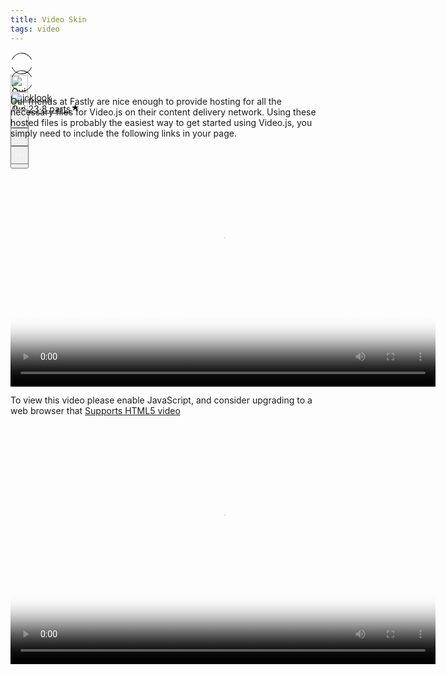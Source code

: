 ```yaml
---
title: Video Skin
tags: video
---
```


<div class="ijk"><div class="ntt fb ik il im" style="height: 28px;"><div class="o ntt"><div><a href="https://quicklook.netlify.app/about/" rel="noopener"><div class="ce in io"><div class="ip ntt fa o p gnn iq ir is it iu eg"><svg width="36" height="36" viewBox="0 0 36 36"><path fill-rule="evenodd" clip-rule="evenodd" d="M18 1.87c-6.63 0-12.4 4.14-15.21 10.21L2 11.71C4.94 5.37 11 1 18 1s13.06 4.37 16 10.71l-.79.37C30.4 6.01 24.63 1.88 18 1.88zM2.79 23.92c2.81 6.07 8.58 10.2 15.21 10.2 6.63 0 12.4-4.13 15.21-10.2l.79.37C31.06 30.63 25 35 18 35S4.94 30.63 2 24.29l.79-.37z"></path></svg></div><img alt="Quicklook" class="amm dpp io in" src="https://avatars0.githubusercontent.com/u/68094278?v=4?crop=0.525xw:1xh;center,top&resize=640:*" width="28" height="28" style="margin-top: 0px;"></div></a></div><div class="iv ab ntt"><div class="ntt"><div style="flex:1; align-self: center;"><span class="crr cs cb cc fgg"><a href="https://quicklook.netlify.app/about/" class="" rel="noopener" style="background-image: none;"><h10 class="crr cs cb cc gjj">Quicklook</h10></a></span></div></div><span class="crr cs cb cc gh" style="align-self: center;"><a class="" rel="noopener" href="https://quicklook.netlify.app/posts/toc" style="background-image: none;"><h10 class="crr cs cb cc gh"><span class="iw"></span>Jun 23<span class="ix gh">·</span>8 parts<svg class="iy iz ja" width="15" height="15" viewBox="0 0 15 15"><path d="M7.44 2.32c.03-.1.09-.1.12 0l1.2 3.53a.29.29 0 0 0 .26.2h3.88c.11 0 .13.04.04.1L9.8 8.33a.27.27 0 0 0-.1.29l1.2 3.53c.03.1-.01.13-.1.07l-3.14-2.18a.3.3 0 0 0-.32 0L4.2 12.22c-.1.06-.14.03-.1-.07l1.2-3.53a.27.27 0 0 0-.1-.3L2.06 6.16c-.1-.06-.07-.12.03-.12h3.89a.29.29 0 0 0 .26-.19l1.2-3.52z"></path></svg></h10></a></span></div></div><div class="ntt jb jc jd je jf jg jh ji ex" style="align-self: center;"><div class="ntt o"><div class="jj amm"><div class="by" aria-hidden="false"><button class="boo ch ax ay az ba bb bcc bdd be dl dm bh dn do"><svg width="25" height="25" class="q"><g fill-rule="evenodd"><path d="M15.6 5a.42.42 0 0 0 .17-.3.42.42 0 0 0-.12-.33l-2.8-2.79a.5.5 0 0 0-.7 0l-2.8 2.8a.4.4 0 0 0-.1.32c0 .12.07.23.16.3h.02a.45.45 0 0 0 .57-.04l2-2V10c0 .28.23.5.5.5s.5-.22.5-.5V2.93l2.02 2.02c.08.07.18.12.3.13.11.01.21-.02.3-.08v.01"></path><path d="M18 7h-1.5a.5.5 0 0 0 0 1h1.6c.5 0 .9.4.9.9v10.2c0 .5-.4.9-.9.9H6.9a.9.9 0 0 1-.9-.9V8.9c0-.5.4-.9.9-.9h1.6a.5.5 0 0 0 .35-.15A.5.5 0 0 0 9 7.5a.5.5 0 0 0-.15-.35A.5.5 0 0 0 8.5 7H7a2 2 0 0 0-2 2v10c0 1.1.9 2 2 2h11a2 2 0 0 0 2-2V9a2 2 0 0 0-2-2"></path></g></svg></button></div></div><div class="jk amm"><div><div class="iy"><div><div class="by" role="tooltip" aria-hidden="false" aria-describedby="1" aria-labelledby="1"><button class="boo ch ax ay az ba bb bcc bdd be dl dm bh dn do" onclick="tocContainer()"><svg width="25" height="25" viewBox="0 0 25 25"><path d="M19 6a2 2 0 0 0-2-2H8a2 2 0 0 0-2 2v14.66h.01c.01.1.05.2.12.28a.5.5 0 0 0 .7.03l5.67-4.12 5.66 4.13a.5.5 0 0 0 .71-.03.5.5 0 0 0 .12-.29H19V6zm-6.84 9.97L7 19.64V6a1 1 0 0 1 1-1h9a1 1 0 0 1 1 1v13.64l-5.16-3.67a.49.49 0 0 0-.68 0z" fill-rule="evenodd"></path></svg></button></div></div></div></div></div><div class="jl amm ag"><div class="by" aria-hidden="false"><div class="by" aria-hidden="false"><div class="amm bk bee"><button class="boo ch ax ay az ba bb bcc bdd be dl dm bh dn do"><svg class="q jm jn" width="25" height="25"><path d="M5 12.5c0 .55.2 1.02.59 1.41.39.4.86.59 1.41.59.55 0 1.02-.2 1.41-.59.4-.39.59-.86.59-1.41 0-.55-.2-1.02-.59-1.41A1.93 1.93 0 0 0 7 10.5c-.55 0-1.02.2-1.41.59-.4.39-.59.86-.59 1.41zm5.62 0c0 .55.2 1.02.58 1.41.4.4.87.59 1.42.59.55 0 1.02-.2 1.41-.59.4-.39.59-.86.59-1.41 0-.55-.2-1.02-.59-1.41a1.93 1.93 0 0 0-1.41-.59c-.55 0-1.03.2-1.42.59-.39.39-.58.86-.58 1.41zm5.6 0c0 .55.2 1.02.58 1.41.4.4.87.59 1.43.59.56 0 1.03-.2 1.42-.59.39-.39.58-.86.58-1.41 0-.55-.2-1.02-.58-1.41a1.93 1.93 0 0 0-1.42-.59c-.56 0-1.04.2-1.43.59-.39.39-.58.86-.58 1.41z" fill-rule="evenodd"></path></svg></button></div></div></div></div></div></div></div></div>

<div id="bottommenu" class="ijk"><div class="ntt fb ik il im" style="height: 28px;"><div class="o ntt"><div><a href="https://quicklook.netlify.app/about/" rel="noopener"><div class="ce in io"><div class="ip ntt fa o p gnn iq ir is it iu eg"><svg width="36" height="36" viewBox="0 0 36 36"><path fill-rule="evenodd" clip-rule="evenodd" d="M18 1.87c-6.63 0-12.4 4.14-15.21 10.21L2 11.71C4.94 5.37 11 1 18 1s13.06 4.37 16 10.71l-.79.37C30.4 6.01 24.63 1.88 18 1.88zM2.79 23.92c2.81 6.07 8.58 10.2 15.21 10.2 6.63 0 12.4-4.13 15.21-10.2l.79.37C31.06 30.63 25 35 18 35S4.94 30.63 2 24.29l.79-.37z"></path></svg></div><img alt="Quicklook" class="amm dpp io in" src="https://avatars0.githubusercontent.com/u/68094278?v=4?crop=0.525xw:1xh;center,top&resize=640:*" width="28" height="28" style="margin-top: 0px;"></div></a></div></div><div class="ntt jb jc jd je jf jg jh ji ex" style="align-self: center;"><div class="ntt o"><div class="jj amm"><div class="by" aria-hidden="false"><button class="boo ch ax ay az ba bb bcc bdd be dl dm bh dn do"><svg width="25" height="25" class="q" style="fill: #f5f5f7;"><g fill-rule="evenodd"><path d="M15.6 5a.42.42 0 0 0 .17-.3.42.42 0 0 0-.12-.33l-2.8-2.79a.5.5 0 0 0-.7 0l-2.8 2.8a.4.4 0 0 0-.1.32c0 .12.07.23.16.3h.02a.45.45 0 0 0 .57-.04l2-2V10c0 .28.23.5.5.5s.5-.22.5-.5V2.93l2.02 2.02c.08.07.18.12.3.13.11.01.21-.02.3-.08v.01"></path><path d="M18 7h-1.5a.5.5 0 0 0 0 1h1.6c.5 0 .9.4.9.9v10.2c0 .5-.4.9-.9.9H6.9a.9.9 0 0 1-.9-.9V8.9c0-.5.4-.9.9-.9h1.6a.5.5 0 0 0 .35-.15A.5.5 0 0 0 9 7.5a.5.5 0 0 0-.15-.35A.5.5 0 0 0 8.5 7H7a2 2 0 0 0-2 2v10c0 1.1.9 2 2 2h11a2 2 0 0 0 2-2V9a2 2 0 0 0-2-2"></path></g></svg></button></div></div><div class="jk amm"><div><div class="iy"><div><div class="by" role="tooltip" aria-hidden="false" aria-describedby="1" aria-labelledby="1"><button class="boo ch ax ay az ba bb bcc bdd be dl dm bh dn do" onclick="tocContainer()" style="fill: #f5f5f7;"><svg width="25" height="25" viewBox="0 0 25 25"><path d="M19 6a2 2 0 0 0-2-2H8a2 2 0 0 0-2 2v14.66h.01c.01.1.05.2.12.28a.5.5 0 0 0 .7.03l5.67-4.12 5.66 4.13a.5.5 0 0 0 .71-.03.5.5 0 0 0 .12-.29H19V6zm-6.84 9.97L7 19.64V6a1 1 0 0 1 1-1h9a1 1 0 0 1 1 1v13.64l-5.16-3.67a.49.49 0 0 0-.68 0z" fill-rule="evenodd"></path></svg></button></div></div></div></div></div><div class="jl amm ag" style="margin-right: 34px;"><div class="by" aria-hidden="false"><div class="by" aria-hidden="false"><div class="amm bk bee"><button class="boo ch ax ay az ba bb bcc bdd be dl dm bh dn do"><svg class="q jm jn" width="25" height="25" style="fill: #f5f5f7;"><path d="M5 12.5c0 .55.2 1.02.59 1.41.39.4.86.59 1.41.59.55 0 1.02-.2 1.41-.59.4-.39.59-.86.59-1.41 0-.55-.2-1.02-.59-1.41A1.93 1.93 0 0 0 7 10.5c-.55 0-1.02.2-1.41.59-.4.39-.59.86-.59 1.41zm5.62 0c0 .55.2 1.02.58 1.41.4.4.87.59 1.42.59.55 0 1.02-.2 1.41-.59.4-.39.59-.86.59-1.41 0-.55-.2-1.02-.59-1.41a1.93 1.93 0 0 0-1.41-.59c-.55 0-1.03.2-1.42.59-.39.39-.58.86-.58 1.41zm5.6 0c0 .55.2 1.02.58 1.41.4.4.87.59 1.43.59.56 0 1.03-.2 1.42-.59.39-.39.58-.86.58-1.41 0-.55-.2-1.02-.58-1.41a1.93 1.93 0 0 0-1.42-.59c-.56 0-1.04.2-1.43.59-.39.39-.58.86-.58 1.41z" fill-rule="evenodd"></path></svg></button></div></div></div></div></div></div></div></div>

<link rel="stylesheet" href="/assets/css/toc.css">
<script src="/assets/js/toc.js"/></script>
<link href="/assets/css/videojs.css" rel="stylesheet" />
<script src="/assets/js/video.js"/></script>
<script src="https://vjs.zencdn.net/7.8.4/video.js"></script>
<link href="/assets/css/videone.css" rel="stylesheet" />

Our friends at Fastly are nice enough to provide hosting for all the necessary files for Video.js on their content delivery network. Using these hosted files is probably the easiest way to get started using Video.js, you simply need to include the following links in your page.

<video id="video" class="video-js vjs-default-skin vjs-big-play-centered vjs-16-9" controls preload="auto" width="680" height="382.5"
data-setup='{ "fluid": true }' poster="https://pbs.twimg.com/ext_tw_video_thumb/1295454977255772167/pu/img/_kCJrbkt6tuSCI35.jpg" >
    <source src="/video/sMfbhbbD0bBvdpfH.mp4" type="video/mp4" />
    <p class="vjs-no-js">To view this video please enable JavaScript, and consider upgrading to a web browser that <a href="https://videojs.com/html5-video-support/" target="_blank">Supports HTML5 video</a></p>
</video>


<script src="https://vjs.zencdn.net/ie8/1.1.2/videojs-ie8.min.js"></script>
<video id="my-video" class="video-js vjs-big-play-centered vjs-layout-huge" controls preload="auto" width="680" height="382.5" 
data-setup='{ "aspectRatio":"16:9", "playbackRates": [0.25, 0.5, 1, 1.5, 2] }' poster="https://pbs.twimg.com/ext_tw_video_thumb/1295454977255772167/pu/img/_kCJrbkt6tuSCI35.jpg">
<source src="/video/sMfbhbbD0bBvdpfH.mp4" type="video/mp4" frameborder="0" allowfullscreen/>
To view this video please enable JavaScript, and consider upgrading to a web browser that <a href="https://videojs.com/html5-video-support/" target="_blank">supports HTML5 video</a></p>
  </video>
<script>
  var player = videojs('my-video');
  player.subtitleSettings();
</script>
<script>
var player = videojs('vid1', {
  fluid: true
});
var player = videojs('vid1', {
  fill: true
});
</script>


<link rel="stylesheet" href="/assets/css/nextflix.css">
<script src="//content.jwplatform.com/libraries/Jq6HIbgz.js"></script>
<style type="text/css">*{margin:0;padding:0;outline:none;}#container{position:absolute;width:100%!important;height:100%!important;}*:focus{outline:none;}</style>
<div class="video-wrapper" style="margin-top: 28.080px;">
	<div id="container"></div>
</div>

<script>
jwplayer("container").setup({
		    controls: true,
		    displaytitle: true,
		    fullscreen: "true",
		    primary: 'html5',
		    stretching: "exactfit",
		    autostart: false,
		    skin: {name: 'Netflix', },
                    stretching: "uniform",
                    aspectratio: "16:9",
                    renderCaptionsNatively: false,
                    autostart: false,
                    abouttext: "Creator Website",
                    aboutlink: "https://www.facebook.com/quicklook.llc/",
		    sharing: {sites: ["reddit","facebook","twitter"]},
		    captions: {
                         color: '#FFF',
		         fontSize: 14,
		         backgroundOpacity: 0,
		         edgeStyle: 'raised' 
		    },
		  playlist: [
        ,
        //Begin Movies Truyen Ky Ly Tieu Long Tap 1
       {        
		    title: "Truyền Kỳ Lý Tiểu Long Tập 01 720P VietSub EngSub",
		    description: "Truyền Kỳ Lý Tiểu Long Tập 01 720P VietSub EngSub",
		    image: "https://cdn.vietsubtv.org/images/film/truyen-ky-ly-tieu-long-5726.jpg",
		    sources: [{
		    file: "https://dl.dropboxusercontent.com/s/vq1xw5rwmhoyuai/01_The.Legend.Of.Bruce.Lee.01_720p.mp4?dl=0",
		      label: '4K',
		      'type': 'mp4',
		      primary: 'html5',
		    },{
		    file: "https://dl.dropboxusercontent.com/s/vq1xw5rwmhoyuai/01_The.Legend.Of.Bruce.Lee.01_720p.mp4",
		      label: '1080p',
		      'type': 'mp4',
		      primary: 'html5',
		    },{
		     file: "https://dl.dropboxusercontent.com/s/vq1xw5rwmhoyuai/01_The.Legend.Of.Bruce.Lee.01_720p.mp4",
		      label: '720p',
		      'type': 'mp4',
		      primary: 'html5',
		    },{
		     file: "https://dl.dropboxusercontent.com/s/vq1xw5rwmhoyuai/01_The.Legend.Of.Bruce.Lee.01_720p.mp4",
		      label: '480p',
		      'type': 'mp4',
		      primary: 'html5',
		    }],
		    captions: [{
		      file: "https://dl.dropboxusercontent.com/s/utoble457jxeexc/the-legend-of-bruce-lee-S01E01-vn.srt",
		      label: 'Vietnamese',
		      kind: "captions",
		      "default": true,
		    },{ 
		      file: "https://dl.dropboxusercontent.com/s/9zbcutqx5tq8mfz/The%20Legend%20of%20Bruce%20Lee%20S01E01.srt?dl=0",
		         label: 'English',
		         kind: "captions",
		         },{ 
		      file: "https://dl.dropboxusercontent.com/s/9zbcutqx5tq8mfz/The%20Legend%20of%20Bruce%20Lee%20S01E01.srt",
		         label: 'Korean',
		         kind: "captions",
		         }
		    ],		    
		  }//end of movies 
        ,
           {        
		    title: "Truyền Kỳ Lý Tiểu Long Tập 02 720P VietSub EngSub",
		    description: "Truyền Kỳ Lý Tiểu Long Tập 02 720P VietSub EngSub",
		    image: "https://cdn.vietsubtv.org/images/film/truyen-ky-ly-tieu-long-5726.jpg",
		    sources: [{
		    file: "https://dl.dropboxusercontent.com/s/y0l6a06k41ncdmp/02_The.Legend.Of.Bruce.Lee.02_720p.mp4?dl=0",
		      label: '4K',
		      'type': 'mp4',
		      primary: 'html5',
		    },{
		    file: "https://dl.dropboxusercontent.com/s/y0l6a06k41ncdmp/02_The.Legend.Of.Bruce.Lee.02_720p.mp4",
		      label: '1080p',
		      'type': 'mp4',
		      primary: 'html5',
		    },{
		     file: "https://dl.dropboxusercontent.com/s/y0l6a06k41ncdmp/02_The.Legend.Of.Bruce.Lee.02_720p.mp4",
		      label: '720p',
		      'type': 'mp4',
		      primary: 'html5',
		    },{
		     file: "https://dl.dropboxusercontent.com/s/y0l6a06k41ncdmp/02_The.Legend.Of.Bruce.Lee.02_720p.mp4",
		      label: '480p',
		      'type': 'mp4',
		      primary: 'html5',
		    }],
		    captions: [{
		      file: "https://dl.dropboxusercontent.com/s/wbl1ezkqgkekb5u/the-legend-of-bruce-lee-S01E02-vn.srt?dl=0",
		      label: 'Vietnamese',
		      kind: "captions",
		      "default": true,
		    },{ 
		      file: "https://dl.dropboxusercontent.com/s/9zbcutqx5tq8mfz/The%20Legend%20of%20Bruce%20Lee%20S01E01.srt?dl=0",
		         label: 'English',
		         kind: "captions",
		         },{ 
		      file: "https://dl.dropboxusercontent.com/s/9zbcutqx5tq8mfz/The%20Legend%20of%20Bruce%20Lee%20S01E01.srt",
		         label: 'Korean',
		         kind: "captions",
		         }
		    ],		    
		  }//end of movies 
        ,
           {        
		    title: "Đại Soái Ca 2018 Tập 16 (Lồng Tiếng)",
		    description: "The Learning Curve Of A Warlord- Diễn viễn: Trương Vệ Kiện, Tào Vĩnh Liêm, Dương Tú Huệ, Hồng Vĩnh Thành, Thái Tư Bối, Từ Vinh, Đàm Khải Kỳ, Trương Đạt Luân, Lý Gia, Thái Quốc Khánh, Cổ Minh Hoa",
		    image: "https://i1.wp.com/n.sinaimg.cn/ent/transform/745/w630h915/20181207/LGTT-hpfycet5452568.png",
		    sources: [{
		    file: "https://archive.org/download/16.dska.tap.16720p/16.DSKa.Tap.16_720p.mp4",
		      label: '4K',
		      'type': 'mp4',
		      primary: 'html5',
		    },{
		    file: "https://archive.org/download/16.dska.tap.16720p/16.DSKa.Tap.16_720p.mp4",
		      label: '1080p',
		      'type': 'mp4',
		      primary: 'html5',
		    },{
		     file: "https://archive.org/download/16.dska.tap.16720p/16.DSKa.Tap.16_720p.mp4",
		      label: '720p',
		      'type': 'mp4',
		      primary: 'html5',
		    },{
		     file: "https://archive.org/download/16.dska.tap.16720p/16.DSKa.Tap.16_720p.mp4",
		      label: '480p',
		      'type': 'mp4',
		      primary: 'html5',
		    }],		    		    
		  }//end of movies 
       ,
           {        
		    title: "Đại Soái Ca 2018 Tập 17 (Lồng Tiếng)",
		    description: "Đại Soái Ca 2018 Tập 17 (Lồng Tiếng)",
		    image: "https://i1.wp.com/n.sinaimg.cn/ent/transform/745/w630h915/20181207/LGTT-hpfycet5452568.png",
		    sources: [{
		    file: "https://archive.org/download/17.dska.tap.17720p/17.DSKa.Tap.17_720p.mp4",
		      label: '4K',
		      'type': 'mp4',
		      primary: 'html5',
		    },{
		    file: "https://archive.org/download/17.dska.tap.17720p/17.DSKa.Tap.17_720p.mp4",
		      label: '1080p',
		      'type': 'mp4',
		      primary: 'html5',
		    },{
		     file: "https://archive.org/download/17.dska.tap.17720p/17.DSKa.Tap.17_720p.mp4",
		      label: '720p',
		      'type': 'mp4',
		      primary: 'html5',
		    },{
		     file: "https://archive.org/download/17.dska.tap.17720p/17.DSKa.Tap.17_720p.mp4",
		      label: '480p',
		      'type': 'mp4',
		      primary: 'html5',
		    }],		    		    
		  }//end of movies
      ,
           {        
		    title: "Đại Soái Ca 2018 Tập 18 (Lồng Tiếng)",
		    description: "Đại Soái Ca 2018 Tập 18 (Lồng Tiếng)",
		    image: "https://i1.wp.com/n.sinaimg.cn/ent/transform/745/w630h915/20181207/LGTT-hpfycet5452568.png",
		    sources: [{
		    file: "https://archive.org/download/18.dska.tap.18720p/18.DSKa.Tap.18_720p.mp4",
		      label: '4K',
		      'type': 'mp4',
		      primary: 'html5',
		    },{
		    file: "https://archive.org/download/18.dska.tap.18720p/18.DSKa.Tap.18_720p.mp4",
		      label: '1080p',
		      'type': 'mp4',
		      primary: 'html5',
		    },{
		     file: "https://archive.org/download/18.dska.tap.18720p/18.DSKa.Tap.18_720p.mp4",
		      label: '720p',
		      'type': 'mp4',
		      primary: 'html5',
		    },{
		     file: "https://archive.org/download/18.dska.tap.18720p/18.DSKa.Tap.18_720p.mp4",
		      label: '480p',
		      'type': 'mp4',
		      primary: 'html5',
		    }],		    		    
		  }//end of movies
         ,
        //Begin Movies IP Man 4
       {        
		    title: "Diệp Vấn 4 - Hồi Kết 2019 (IP Man 4 2019) SubViet, SubEng",
		    description: "Diệp Vấn 4 - Hồi Kết 2019 (IP Man 4 2019) SubViet, SubEng, SubKor",
		    image: "https://photo-1-baomoi.zadn.vn/w700_r1/2019_12_19_329_33373851/afe2554aa40a4d54141b.jpg",
		    sources: [{
		    file: "https://archive.org/download/ip.man.4.diep.van.4hoi.ket.2019.fsharetv.com/IP.Man.4.Diep.Van.4-Hoi.Ket.2019.%5Bfsharetv.com%5D.mp4",
		      label: '4K',
		      'type': 'mp4',
		      primary: 'html5',
		    },{
		    file: "https://archive.org/download/ip.man.4.diep.van.4hoi.ket.2019.fsharetv.com/IP.Man.4.Diep.Van.4-Hoi.Ket.2019.%5Bfsharetv.com%5D.mp4",
		      label: '1080p',
		      'type': 'mp4',
		      primary: 'html5',
		    },{
		     file: "https://archive.org/download/ip.man.4.diep.van.4hoi.ket.2019.fsharetv.com/IP.Man.4.Diep.Van.4-Hoi.Ket.2019.%5Bfsharetv.com%5D.mp4",
		      label: '720p',
		      'type': 'mp4',
		      primary: 'html5',
		    },{
		     file: "https://archive.org/download/ip.man.4.diep.van.4hoi.ket.2019.fsharetv.com/IP.Man.4.Diep.Van.4-Hoi.Ket.2019.%5Bfsharetv.com%5D.mp4",
		      label: '480p',
		      'type': 'mp4',
		      primary: 'html5',
		    }],	    
		    captions: [{
		      file: "https://dl.dropboxusercontent.com/s/3b2j6fwtoi8sq6e/Diep.Van.4-Hoi.Ket.IP.Man.4.2019.vtt?dl=0",
		      label: 'Vietnamese',
		      kind: "captions",
		      "default": true,
		    },{ 
		      file: "https://dl.dropboxusercontent.com/s/mhegnmknfif7hw2/%5Bfsharetv.com%5DDiep.Van.4-Hoi.Ket.%28IP.Man.4.2019%29_eng.vtt?dl=0",
		         label: 'English',
		         kind: "captions",
		         },{ 
		      file: "https://dl.dropboxusercontent.com/s/mhegnmknfif7hw2/%5Bfsharetv.com%5DDiep.Van.4-Hoi.Ket.%28IP.Man.4.2019%29_eng.vtt?dl=0",
		         label: 'Korean',
		         kind: "captions",
		         }
		    ],		    
		  }//end of movies
        ,
        //Begin Movies IP Man 3
       {        
		    title: "Diệp Vấn 3 - 2015 (IP Man 4 2015) SubViet, SubEng",
		    description: "Diệp Vấn 3 - 2015 (IP Man 4 2015) SubViet, SubEng, SubKor",
		    image: "https://giaitriso.org/wp-content/uploads/2019/04/HD1052-Di%E1%BB%87p-V%E1%BA%A5n-3-Ip-Man-3.jpg",
		    sources: [{
		    file: "https://archive.org/download/ipman3diepvan3full1080p/IP%20Man%203%20-%20Diep%20Van%203%20-%20Full-%281080p%29.mp4",
		      label: '4K',
		      'type': 'mp4',
		      primary: 'html5',
		    },{
		    file: "https://archive.org/download/ipman3diepvan3full1080p/IP%20Man%203%20-%20Diep%20Van%203%20-%20Full-%281080p%29.mp4",
		      label: '1080p',
		      'type': 'mp4',
		      primary: 'html5',
		    },{
		     file: "https://archive.org/download/ipman3diepvan3full1080p/IP%20Man%203%20-%20Diep%20Van%203%20-%20Full-%281080p%29.mp4",
		      label: '720p',
		      'type': 'mp4',
		      primary: 'html5',
		    },{
		     file: "https://archive.org/download/ipman3diepvan3full1080p/IP%20Man%203%20-%20Diep%20Van%203%20-%20Full-%281080p%29.mp4",
		      label: '480p',
		      'type': 'mp4',
		      primary: 'html5',
		    }],	    
		    captions: [{
		      file: "https://dl.dropboxusercontent.com/s/4yzk8il5o4on4lz/Ip.Man.3.2015.720p.BluRay.DTS.x264-VietHD.srt?dl=0",
		      label: 'Vietnamese',
		      kind: "captions",
		      "default": true,
		    },{ 
		      file: "https://dl.dropboxusercontent.com/s/006f575d5czbzi5/Ip.Man.3.2015.720p.BluRay.X264-Eng.srt?dl=0",
		         label: 'English',
		         kind: "captions",
		         },{ 
		      file: "https://dl.dropboxusercontent.com/s/mhegnmknfif7hw2/%5Bfsharetv.com%5DDiep.Van.4-Hoi.Ket.%28IP.Man.4.2019%29_eng.vtt?dl=0",
		         label: 'Korean',
		         kind: "captions",
		         }
		    ],		    
		  }//end of movies
        ,
        {
		    title: "BBC Walking with Cavemen Episode 1 - First Ancestors",
		    //description: "###",
		    image: "https://images-na.ssl-images-amazon.com/images/I/51Hkse+eCNL._SX300_.jpg",
		    sources: [{
		    file: "https://archive.org/download/dao.buoc.cung.nguoi.tien.su.phan.1.480p/Dao.Buoc.Cung.Nguoi.Tien.Su.Phan.1.480P.mp4",
		      label: '4K',
		      'type': 'mp4',
		      primary: 'html5',
		    },{
		    file: "https://archive.org/download/dao.buoc.cung.nguoi.tien.su.phan.1.480p/Dao.Buoc.Cung.Nguoi.Tien.Su.Phan.1.480P.mp4",
		      label: '1080p',
		      'type': 'mp4',
		      primary: 'html5',
		    },{
		     file: "https://archive.org/download/dao.buoc.cung.nguoi.tien.su.phan.1.480p/Dao.Buoc.Cung.Nguoi.Tien.Su.Phan.1.480P.mp4",
		      label: '720p',
		      'type': 'mp4',
		      primary: 'html5',
		    },{
		     file: "https://archive.org/download/dao.buoc.cung.nguoi.tien.su.phan.1.480p/Dao.Buoc.Cung.Nguoi.Tien.Su.Phan.1.480P.mp4",
		      label: '480p',
		      'type': 'mp4',
		      primary: 'html5',
		    }],
		    captions: [{
		      file: "https://dl.dropboxusercontent.com/s/to7oeeocu17a9yt/BBC_Walking%20with%20Cavemen%20Episode%201%20-%20First%20Ancestors.srt?dl=0",
		      label: 'Vietnamese',
		      kind: "captions",
		      "default": true,
		    },{ 
		      file: "https://dl.dropboxusercontent.com/s/urjg4s80juv6kfb/Walking%20with%20Cavemen%20Episode%201%20-%20First%20Ancestors.srt?dl=0",
		         label: 'English',
		         kind: "captions",
		         },{ 
		      file: "https://dl.dropboxusercontent.com/s/urjg4s80juv6kfb/Walking%20with%20Cavemen%20Episode%201%20-%20First%20Ancestors.srt?dl=0",
		         label: 'Korean',
		         kind: "captions",
		         }
		    ],		    
		  },
       {
		    title: "BBC Walking with Cavemen Episode 2 - Blood Brothers",
		    description: "BBC_Walking with Cavemen Episode 2 - Blood Brothers SubViet, SubEng, SubKor",
		    image: "https://images-na.ssl-images-amazon.com/images/I/51Hkse+eCNL._SX300_.jpg",
		    sources: [{
		    file: "https://archive.org/download/dao.buoc.cung.nguoi.tien.su.phan.2.480p/Dao.Buoc.Cung.Nguoi.Tien.Su.Phan.2.480P.mp4",
		      label: '4K',
		      'type': 'mp4',
		      primary: 'html5',
		    },{
		    file: "https://archive.org/download/dao.buoc.cung.nguoi.tien.su.phan.2.480p/Dao.Buoc.Cung.Nguoi.Tien.Su.Phan.2.480P.mp4",
		      label: '1080p',
		      'type': 'mp4',
		      primary: 'html5',
		    },{
		     file: "https://archive.org/download/dao.buoc.cung.nguoi.tien.su.phan.2.480p/Dao.Buoc.Cung.Nguoi.Tien.Su.Phan.2.480P.mp4",
		      label: '720p',
		      'type': 'mp4',
		      primary: 'html5',
		    },{
		     file: "https://archive.org/download/dao.buoc.cung.nguoi.tien.su.phan.2.480p/Dao.Buoc.Cung.Nguoi.Tien.Su.Phan.2.480P.mp4",
		      label: '480p',
		      'type': 'mp4',
		      primary: 'html5',
		    }],
		    captions: [{
		      file: "https://dl.dropboxusercontent.com/s/46joqjpu1zsseg3/BBC.Walking.With.Cavemen.Episode.2.-.Blood.Brothers.ViE.srt?dl=0",
		      label: 'Vietnamese',
		      kind: "captions",
		      "default": true,
		    },{ 
		      file: "https://dl.dropboxusercontent.com/s/nbk8ze7lz06kz3c/BBC.Walking.With.Cavemen.Episode.2.-.Blood.Brothers.Eng.srt.srt?dl=0",
		         label: 'English',
		         kind: "captions",
		         },{ 
		      file: "https://dl.dropboxusercontent.com/s/08w0s5meyp125hp/BBC.Walking.With.Cavemen.Episode.2.-.Blood.Brothers.Kor.srt.srt?dl=0",
		         label: 'Korean',
		         kind: "captions",
		         }
		    ],	    
		  },
        //Begin Movies
       {        
		    title: "BBC Walking with Cavemen Episode 3 - Savage Families  ",
		    description: "BBC Walking with Cavemen Episode 3 - Savage Families SubViet, SubEng, SubKor",
		    image: "https://images-na.ssl-images-amazon.com/images/I/51Hkse+eCNL._SX300_.jpg",
		    sources: [{
		    file: "https://archive.org/download/dao.buoc.cung.nguoi.tien.su.phan.3.480p/Dao.Buoc.Cung.Nguoi.Tien.Su.Phan.3.480P.mp4",
		      label: '4K',
		      'type': 'mp4',
		      primary: 'html5',
		    },{
		    file: "https://archive.org/download/dao.buoc.cung.nguoi.tien.su.phan.3.480p/Dao.Buoc.Cung.Nguoi.Tien.Su.Phan.3.480P.mp4",
		      label: '1080p',
		      'type': 'mp4',
		      primary: 'html5',
		    },{
		     file: "https://archive.org/download/dao.buoc.cung.nguoi.tien.su.phan.3.480p/Dao.Buoc.Cung.Nguoi.Tien.Su.Phan.3.480P.mp4",
		      label: '720p',
		      'type': 'mp4',
		      primary: 'html5',
		    },{
		     file: "https://archive.org/download/dao.buoc.cung.nguoi.tien.su.phan.3.480p/Dao.Buoc.Cung.Nguoi.Tien.Su.Phan.3.480P.mp4",
		      label: '480p',
		      'type': 'mp4',
		      primary: 'html5',
		    }],
		    captions: [{
		      file: "https://dl.dropboxusercontent.com/s/sjgg9bigncz3r8x/BBC-Walking.With.Cavemen-Episode.3-Savage.Families.ViE.srt?dl=0",
		      label: 'Vietnamese',
		      kind: "captions",
		      "default": true,
		    },{ 
		      file: "https://dl.dropboxusercontent.com/s/h7rh5ar1nvvvh35/BBC-Walking.With.Cavemen-Episode.3-Savage.Families.Eng.srt?dl=0",
		         label: 'English',
		         kind: "captions",
		         },{ 
		      file: "https://dl.dropboxusercontent.com/s/ttrnmthndao70kn/BBC-Walking.With.Cavemen-Episode.3-Savage.Families.Kor.srt?dl=0",
		         label: 'Korean',
		         kind: "captions",
		         }
		    ],		    
		  }//end of movies
        ,
        //Begin Movies
       {        
		    title: "BBC Walking with Cavemen Episode 4 - The Survivors  ",
		    description: "BBC Walking with Cavemen Episode 4 - The Survivors SubViet, SubEng, SubKor",
		    image: "https://images-na.ssl-images-amazon.com/images/I/51Hkse+eCNL._SX300_.jpg",
		    sources: [{
		    file: "https://archive.org/download/dao.buoc.cung.nguoi.tien.su.phan.4.480p/Dao.Buoc.Cung.Nguoi.Tien.Su.Phan.4.480P.mp4",
		      label: '4K',
		      'type': 'mp4',
		      primary: 'html5',
		    },{
		    file: "https://archive.org/download/dao.buoc.cung.nguoi.tien.su.phan.4.480p/Dao.Buoc.Cung.Nguoi.Tien.Su.Phan.4.480P.mp4",
		      label: '1080p',
		      'type': 'mp4',
		      primary: 'html5',
		    },{
		     file: "https://archive.org/download/dao.buoc.cung.nguoi.tien.su.phan.4.480p/Dao.Buoc.Cung.Nguoi.Tien.Su.Phan.4.480P.mp4",
		      label: '720p',
		      'type': 'mp4',
		      primary: 'html5',
		    },{
		     file: "https://archive.org/download/dao.buoc.cung.nguoi.tien.su.phan.4.480p/Dao.Buoc.Cung.Nguoi.Tien.Su.Phan.4.480P.mp4",
		      label: '480p',
		      'type': 'mp4',
		      primary: 'html5',
		    }],
		    captions: [{
		      file: "https://dl.dropboxusercontent.com/s/2i8dp9q54xm7ruk/BBC-Walking.With.Cavemen-Episode.4-The.Survivors.ViE.srt",
		      label: 'Vietnamese',
		      kind: "captions",
		      "default": true,
		    },{ 
		      file: "https://dl.dropboxusercontent.com/s/5opa0lb4e5nvgga/BBC-Walking.With.Cavemen-Episode.4-The.Survivors.Eng.srt?dl=0",
		         label: 'English',
		         kind: "captions",
		         },{ 
		      file: "https://dl.dropboxusercontent.com/s/8kj3u3zdr9c62g8/BBC-Walking.With.Cavemen-Episode.4-The.Survivors.Kor.srt?dl=0",
		         label: 'Korean',
		         kind: "captions",
		         }
		    ],		    
		  }//end of movies
       ,
        //Begin Movies Truyen Ky Ly Tieu Long Tap 1
       {        
		    title: "Truyền Kỳ Lý Tiểu Long Tập 01 720P VietSub EngSub",
		    description: "Truyền Kỳ Lý Tiểu Long Tập 01 720P VietSub EngSub",
		    image: "https://cdn.vietsubtv.org/images/film/truyen-ky-ly-tieu-long-5726.jpg",
		    sources: [{
		    file: "https://dl.dropboxusercontent.com/s/vq1xw5rwmhoyuai/01_The.Legend.Of.Bruce.Lee.01_720p.mp4?dl=0",
		      label: '4K',
		      'type': 'mp4',
		      primary: 'html5',
		    },{
		    file: "https://dl.dropboxusercontent.com/s/vq1xw5rwmhoyuai/01_The.Legend.Of.Bruce.Lee.01_720p.mp4",
		      label: '1080p',
		      'type': 'mp4',
		      primary: 'html5',
		    },{
		     file: "https://dl.dropboxusercontent.com/s/vq1xw5rwmhoyuai/01_The.Legend.Of.Bruce.Lee.01_720p.mp4",
		      label: '720p',
		      'type': 'mp4',
		      primary: 'html5',
		    },{
		     file: "https://dl.dropboxusercontent.com/s/vq1xw5rwmhoyuai/01_The.Legend.Of.Bruce.Lee.01_720p.mp4",
		      label: '480p',
		      'type': 'mp4',
		      primary: 'html5',
		    }],
		    captions: [{
		      file: "https://dl.dropboxusercontent.com/s/utoble457jxeexc/the-legend-of-bruce-lee-S01E01-vn.srt",
		      label: 'Vietnamese',
		      kind: "captions",
		      "default": true,
		    },{ 
		      file: "https://dl.dropboxusercontent.com/s/5opa0lb4e5nvgga/BBC-Walking.With.Cavemen-Episode.4-The.Survivors.Eng.srt?dl=0",
		         label: 'English',
		         kind: "captions",
		         },{ 
		      file: "https://dl.dropboxusercontent.com/s/8kj3u3zdr9c62g8/BBC-Walking.With.Cavemen-Episode.4-The.Survivors.Kor.srt?dl=0",
		         label: 'Korean',
		         kind: "captions",
		         }
		    ],
		  }//end of movies
      ]
		});
jwplayer("container").setCaptions({
  "back": true,
  "backgroundOpacity": "32",
  "edgeStyle": "dropshadow",
  "fontSize": 14,
  "fontOpacity": 100,
  "fontScale": 0.05,
  "windowOpacity": 0,
  "color": "#ffff00"
});
</script>
